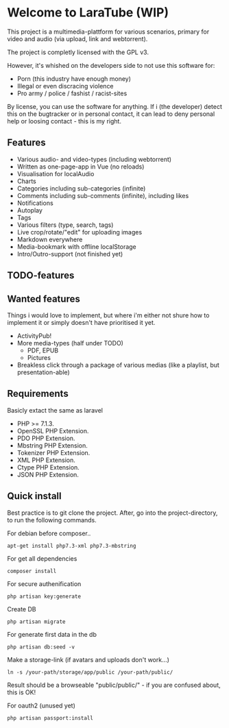 # Welcome to LaraTube (WIP)

This project is a multimedia-plattform for various scenarios, primary for video and audio (via upload, link and webtorrent).

The project is completly licensed with the GPL v3.

However, it's whished on the developers side to not use this software for:

- Porn (this industry have enough money)
- Illegal or even discracing violence
- Pro army / police / fashist / racist-sites

By license, you can use the software for anything. If i (the developer) detect this on the bugtracker or in personal contact, it can lead to deny personal help or loosing contact - this is my right.

## Features

- Various audio- and video-types (including webtorrent)
- Written as one-page-app in Vue (no reloads)
- Visualisation for localAudio
- Charts
- Categories including sub-categories (infinite)
- Comments including sub-comments (infinite), including likes
- Notifications
- Autoplay
- Tags
- Various filters (type, search, tags)
- Live crop/rotate/"edit" for uploading images
- Markdown everywhere
- Media-bookmark with offline localStorage
- Intro/Outro-support (not finished yet)

## TODO-features

## Wanted features

Things i would love to implement, but where i'm either not shure how to implement it or simply doesn't have prioritised it yet.

- ActivityPub!
- More media-types (half under TODO)
  - PDF, EPUB
  - Pictures
- Breakless click through a package of various medias (like a playlist, but presentation-able)

## Requirements

Basicly extact the same as laravel

- PHP >= 7.1.3.
- OpenSSL PHP Extension.
- PDO PHP Extension.
- Mbstring PHP Extension.
- Tokenizer PHP Extension.
- XML PHP Extension.
- Ctype PHP Extension.
- JSON PHP Extension.

## Quick install

Best practice is to git clone the project. After, go into the project-directory, to run the following commands.

For debian before composer..

    apt-get install php7.3-xml php7.3-mbstring

For get all dependencies

    composer install

For secure authenification

    php artisan key:generate

Create DB

    php artisan migrate

For generate first data in the db

    php artisan db:seed -v

Make a storage-link (if avatars and uploads don't work...)

    ln -s /your-path/storage/app/public /your-path/public/

Result should be a browseable "public/public/" - if you are confused about, this is OK!    

For oauth2 (unused yet)

    php artisan passport:install
